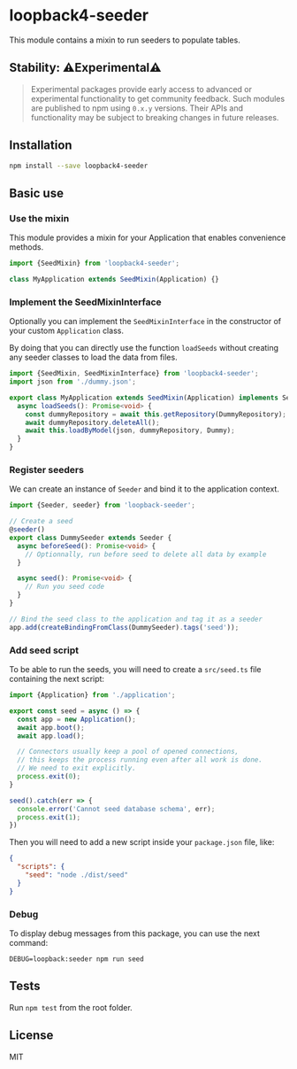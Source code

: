 # loopback4-seeder

This module contains a mixin to run seeders to populate tables.

## Stability: ⚠️Experimental⚠️

> Experimental packages provide early access to advanced or experimental
> functionality to get community feedback. Such modules are published to npm
> using `0.x.y` versions. Their APIs and functionality may be subject to
> breaking changes in future releases.

## Installation

```sh
npm install --save loopback4-seeder
```

## Basic use

### Use the mixin

This module provides a mixin for your Application that enables convenience methods.

```ts
import {SeedMixin} from 'loopback4-seeder';

class MyApplication extends SeedMixin(Application) {}
```

### Implement the SeedMixinInterface

Optionally you can implement the `SeedMixinInterface` in the constructor of
your custom `Application` class.

By doing that you can directly use the function `loadSeeds` without creating
any seeder classes to load the data from files.

```ts
import {SeedMixin, SeedMixinInterface} from 'loopback4-seeder';
import json from './dummy.json';

export class MyApplication extends SeedMixin(Application) implements SeedMixinInterface {
  async loadSeeds(): Promise<void> {
    const dummyRepository = await this.getRepository(DummyRepository);
    await dummyRepository.deleteAll();
    await this.loadByModel(json, dummyRepository, Dummy);
  }
}
```

### Register seeders

We can create an instance of `Seeder` and bind it to the application context.

```ts
import {Seeder, seeder} from 'loopback-seeder';

// Create a seed
@seeder()
export class DummySeeder extends Seeder {
  async beforeSeed(): Promise<void> {
    // Optionnally, run before seed to delete all data by example
  }

  async seed(): Promise<void> {
    // Run you seed code
  }
}

// Bind the seed class to the application and tag it as a seeder
app.add(createBindingFromClass(DummySeeder).tags('seed'));
```

### Add seed script

To be able to run the seeds, you will need to create a `src/seed.ts` file
containing the next script:

```ts
import {Application} from './application';

export const seed = async () => {
  const app = new Application();
  await app.boot();
  await app.load();

  // Connectors usually keep a pool of opened connections,
  // this keeps the process running even after all work is done.
  // We need to exit explicitly.
  process.exit(0);
}

seed().catch(err => {
  console.error('Cannot seed database schema', err);
  process.exit(1);
})
```

Then you will need to add a new script inside your `package.json` file, like:
```json
{
  "scripts": {
    "seed": "node ./dist/seed"
  }
}
```

### Debug

To display debug messages from this package, you can use the next command:

```shell
DEBUG=loopback:seeder npm run seed
```

## Tests

Run `npm test` from the root folder.


## License

MIT
